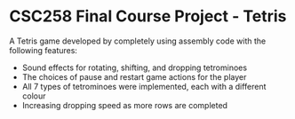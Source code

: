 # CSC258 Final Course Project - Tetris

A Tetris game developed by completely using assembly code with the following features:
- Sound effects for rotating, shifting, and dropping tetrominoes
- The choices of pause and restart game actions for the player
- All 7 types of tetrominoes were implemented, each with a different colour
- Increasing dropping speed as more rows are completed
